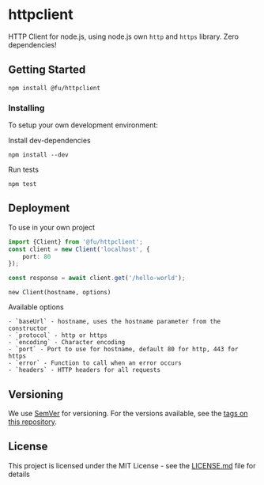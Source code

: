 # httpclient

HTTP Client for node.js, using node.js own `http` and `https` library. Zero dependencies!

## Getting Started

```
npm install @fu/httpclient
```

### Installing

To setup your own development environment: 

Install dev-dependencies

```
npm install --dev
```

Run tests

```
npm test
```


## Deployment

To use in your own project

```ts
import {Client} from '@fu/httpclient';
const client = new Client('localhost', {
    port: 80
});

const response = await client.get('/hello-world');
```

`new Client(hostname, options)`

Available options

    - `baseUrl` - hostname, uses the hostname parameter from the constructor
    - `protocol` - http or https
    - `encoding` - Character encoding 
    - `port` - Port to use for hostname, default 80 for http, 443 for https
    - `error` - Function to call when an error occurs
    - `headers` - HTTP headers for all requests

## Versioning

We use [SemVer](http://semver.org/) for versioning. For the versions available, see the [tags on this repository](https://github.com/httpclient/tags). 


## License

This project is licensed under the MIT License - see the [LICENSE.md](LICENSE.md) file for details